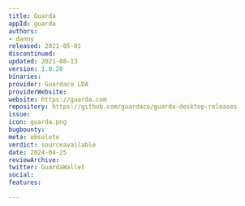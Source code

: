 ```yaml
---
title: Guarda
appId: guarda
authors:
- danny
released: 2021-05-01
discontinued: 
updated: 2021-08-13
version: 1.0.20
binaries: 
provider: Guardaco LDA
providerWebsite: 
website: https://guarda.com
repository: https://github.com/guardaco/guarda-desktop-releases
issue: 
icon: guarda.png
bugbounty: 
meta: obsolete
verdict: sourceavailable
date: 2024-04-25
reviewArchive: 
twitter: GuardaWallet
social: 
features: 

---
```


